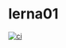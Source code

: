 # lerna01

[![ci][1]][2]

[1]: https://github.com/fbtmp/lerna01/workflows/ci/badge.svg
[2]: https://github.com/fbtmp/lerna01/actions
